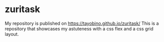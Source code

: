 # zuritask
My repository is published on https://tayobino.github.io/zuritask/
This is a repository that showcases my astuteness with a css flex and a css grid layout.
